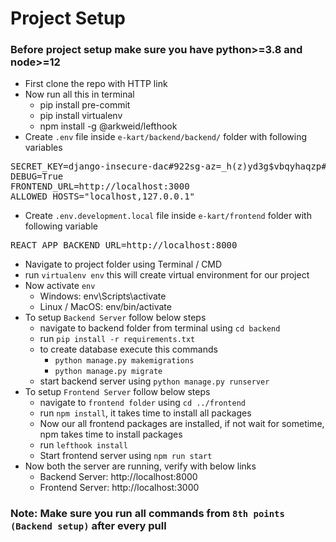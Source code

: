 # Project Setup
### Before project setup make sure you have python>=3.8 and node>=12
- First clone the repo with HTTP link
- Now run all this in terminal
    - pip install pre-commit
    - pip install virtualenv
    - npm install -g @arkweid/lefthook
- Create `.env` file inside `e-kart/backend/backend/` folder with following variables
<pre>
SECRET_KEY=django-insecure-dac#922sg-az=_h(z)yd3g$vbqyhaqzp#7$p5m-bft#*&q=*3q
DEBUG=True
FRONTEND_URL=http://localhost:3000
ALLOWED_HOSTS="localhost,127.0.0.1"
</pre>
- Create `.env.development.local` file inside `e-kart/frontend` folder with following variable
<pre>
REACT_APP_BACKEND_URL=http://localhost:8000
</pre>
- Navigate to project folder using Terminal / CMD
- run `virtualenv env` this will create virtual environment for our project
- Now activate `env`
    - Windows: env\Scripts\activate
    - Linux / MacOS: env/bin/activate
- To setup `Backend Server` follow below steps
    - navigate to backend folder from terminal using `cd backend`
    - run `pip install -r requirements.txt`
    - to create database execute this commands
        - `python manage.py makemigrations`
        - `python manage.py migrate`
    - start backend server using `python manage.py runserver`
- To setup `Frontend Server` follow below steps
    - navigate to `frontend folder` using `cd ../frontend`
    - run `npm install`,  it takes time to install all packages
    - Now our all frontend packages are installed, if not wait for sometime, npm takes time to install packages
    - run `lefthook install`
    - Start frontend server using `npm run start`
- Now both the server are running, verify with below links
    - Backend Server: http://localhost:8000
    - Frontend Server: http://localhost:3000
### Note: Make sure you run all commands from `8th points (Backend setup)` after every pull
